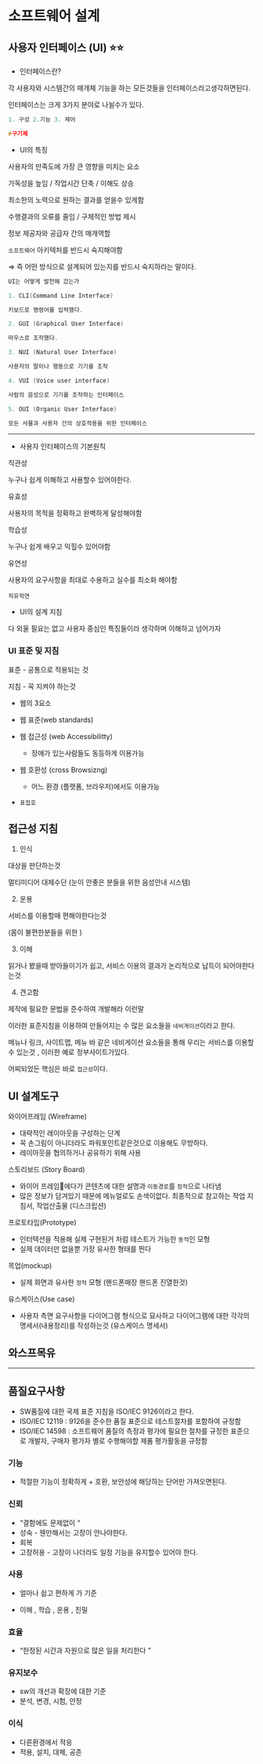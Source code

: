 # **소프트웨어 설계**

## **사용자 인터페이스 (UI)** ⭐️⭐️

- 인터페이스란?

각 사용자와 시스템간의 매개체 기능을 하는 모든것들을 인터페이스라고생각하면된다.

인터페이스는 크게 3가지 분야로 나뉠수가 있다.

```c
1. 구성 2.기능 3. 제어

#구기제
```

- UI의 특징

사용자의 만족도에 가장 큰 영향을 미치는 요소

가독성을 높임 / 작업시간 단축 / 이해도 상승

최소한의 노력으로 원하는 결과를 얻을수 있게함

수행결과의 오류를 줄임 / 구체적인 방법 제시

정보 제공자와 공급자 간의 매개역할

`소프트웨어` 아키텍처를 반드시 숙지해야함

⇒ 즉 어떤 방식으로 설계되어 있는지를 반드시 숙지하라는 말이다.

```c
UI는 어떻게 발전해 갔는가

1. CLI(Command Line Interface)

키보드로 명령어를 입력했다.

2. GUI (Graphical User Interface)

마우스로 조작했다.

3. NUI (Natural User Interface)

사용자의 말이나 행동으로 기기를 조작

4. VUI (Voice user interface)

사람의 음성으로 기기를 조작하는 인터페이스

5. OUI (Organic User Interface)

모든 사물과 사용자 간의 상호작용을 위한 인터페이스
```

---

- 사용자 인터페이스의 기본원칙

직관성

누구나 쉽게 이해하고 사용할수 있어야한다.

유효성

사용자의 목적을 정확하고 완벽하게 달성해야함

학습성

누구나 쉽게 배우고 익힐수 있어야함

유연성

사용자의 요구사항을 최대로 수용하고 실수를 최소화 해야함

`직유학연`

- UI의 설계 지침

다 외울 필요는 없고 사용자 중심인 특징들이라 생각하며 이해하고 넘어가자

### UI 표준 및 지침

표준 - 공통으로 적용되는 것

지침 - 꼭 지켜야 하는것

- 웹의 3요소

- 웹 표준(web standards)
- 웹 접근성 (web Accessibilitty)
  - 장애가 있는사람들도 동등하게 이용가능
- 웹 호환성 (cross Browsizng)
  - 어느 환경 (플랫폼, 브라우저)에서도 이용가능
- `표접호`

## 접근성 지침

1. 인식

대상을 판단하는것

멀티미디어 대체수단 (눈이 안좋은 분들을 위한 음성안내 시스템)

2. 운용

서비스를 이용할때 편해야한다는것

(몸이 불편한분들을 위한 )

3. 이해

읽거나 봤을때 받아들이기가 쉽고, 서비스 이용의 결과가 논리적으로 납득이 되어야한다는것

4. 견고함

제작에 필요한 문법을 준수하여 개발해라 이런말

이러한 표준지침을 이용하여 만들어지는 수 많은 요소들을 `네비게이션`이라고 한다.

메뉴나 링크, 사이트맵, 메뉴 바 같은 네비게이션 요소들을 통해 우리는 서비스를 이용할수 있는것 , 이러한 예로 정부사이트가있다.

어찌되었든 핵심은 바로 `접근성`이다.

## UI 설계도구

와이어프레임 (Wireframe)

- 대략적인 레이아웃을 구성하는 단계
- 꼭 손그림이 아니더라도 파워포인트같은것으로 이용해도 무방하다.
- 레이아웃을 협의하거나 공유하기 위해 사용

스토리보드 (Story Board)

- 와이어 프레임에다가 콘텐츠에 대한 설명과 `이동경로`를 `정적`으로 나타냄
- 많은 정보가 담겨있기 때문에 메뉴얼로도 손색이없다. 최종적으로 참고하는 작업 지침서, 작업산출물 (디스크립션)

프로토타입(Prototype)

- 인터텍션을 적용해 실제 구현된거 처럼 테스트가 가능한 `동적`인 모형
- 실제 데이터만 없을뿐 가장 유사한 형태를 띈다

목업(mockup)

- 실제 화면과 유사한 `정적` 모형 (핸드폰매장 핸드폰 진열한것)

유스케이스(Use case)

- 사용자 측면 요구사항을 다이어그램 형식으로 묘사하고 다이어그램에 대한 각각의 명세서(내용정리)를 작성하는것 (유스케이스 명세서)

## 와스프목유

---

## 품질요구사항

- SW품질에 대한 국제 표준 지침을 ISO/IEC 9126이라고 한다.
- ISO/IEC 12119 : 9126을 준수한 품질 표준으로 테스트절차를 포함하여 규정함
- ISO/IEC 14598 : 소프트웨어 품질의 측정과 평가에 필요한 절차를 규정한 표준으로 개발자, 구매자 평가자 별로 수행해야할 제품 평가활동을 규정함

### 기능

- 적절한 기능이 정확하게 + 호환, 보안성에 해당하는 단어만 가져오면된다.

### 신뢰

- “결함에도 문제없이 “
- 성숙 - 웬만해서는 고장이 안나야한다.
- 회복
- 고장허용 - 고장이 나더라도 일정 기능을 유지할수 있어야 한다.

### 사용

- 얼마나 쉽고 편하게 가 기준

- 이해 , 학습 , 운용 , 친밀

### 효율

- “한정된 시간과 자원으로 많은 일을 처리한다 ”

### 유지보수

- sw의 개선과 확장에 대한 기준
- 분석, 변경, 시험, 안정

### 이식

- 다른환경에서 적응
- 적용, 설치, 대체, 공존
